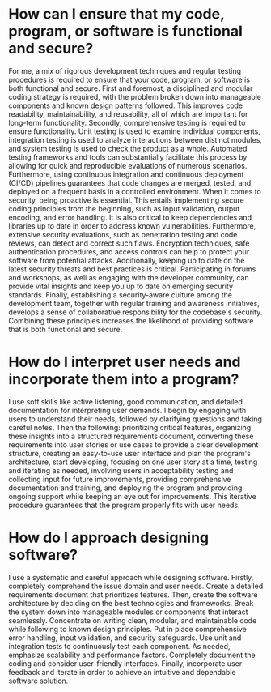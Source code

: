 # How can I ensure that my code, program, or software is functional and secure?
For me, a mix of rigorous development techniques and regular testing procedures is required to ensure that your code, program, or software is both functional and secure. First and foremost, a disciplined and modular coding strategy is required, with the problem broken down into manageable components and known design patterns followed. This improves code readability, maintainability, and reusability, all of which are important for long-term functionality. Secondly, comprehensive testing is required to ensure functionality. Unit testing is used to examine individual components, integration testing is used to analyze interactions between distinct modules, and system testing is used to check the product as a whole. Automated testing frameworks and tools can substantially facilitate this process by allowing for quick and reproducible evaluations of numerous scenarios. Furthermore, using continuous integration and continuous deployment (CI/CD) pipelines guarantees that code changes are merged, tested, and deployed on a frequent basis in a controlled environment. When it comes to security, being proactive is essential. This entails implementing secure coding principles from the beginning, such as input validation, output encoding, and error handling. It is also critical to keep dependencies and libraries up to date in order to address known vulnerabilities. Furthermore, extensive security evaluations, such as penetration testing and code reviews, can detect and correct such flaws. Encryption techniques, safe authentication procedures, and access controls can help to protect your software from potential attacks. Additionally, keeping up to date on the latest security threats and best practices is critical. Participating in forums and workshops, as well as engaging with the developer community, can provide vital insights and keep you up to date on emerging security standards. Finally, establishing a security-aware culture among the development team, together with regular training and awareness initiatives, develops a sense of collaborative responsibility for the codebase's security. Combining these principles increases the likelihood of providing software that is both functional and secure.

# How do I interpret user needs and incorporate them into a program?
I use soft skills like active listening, good communication, and detailed documentation for interpreting user demands. I begin by engaging with users to understand their needs, followed by clarifying questions and taking careful notes. Then the following: prioritizing critical features, organizing these insights into a structured requirements document, converting these requirements into user stories or use cases to provide a clear development structure, creating an easy-to-use user interface and plan the program's architecture, start developing, focusing on one user story at a time, testing and iterating as needed, involving users in acceptability testing and collecting input for future improvements, providing comprehensive documentation and training, and deploying the program and providing ongoing support while keeping an eye out for improvements. This iterative procedure guarantees that the program properly fits with user needs.

# How do I approach designing software?
I use a systematic and careful approach while designing software. Firstly, completely comprehend the issue domain and user needs. Create a detailed requirements document that prioritizes features. Then, create the software architecture by deciding on the best technologies and frameworks. Break the system down into manageable modules or components that interact seamlessly. Concentrate on writing clean, modular, and maintainable code while following to known design principles. Put in place comprehensive error handling, input validation, and security safeguards. Use unit and integration tests to continuously test each component. As needed, emphasize scalability and performance factors. Completely document the coding and consider user-friendly interfaces. Finally, incorporate user feedback and iterate in order to achieve an intuitive and dependable software solution.
